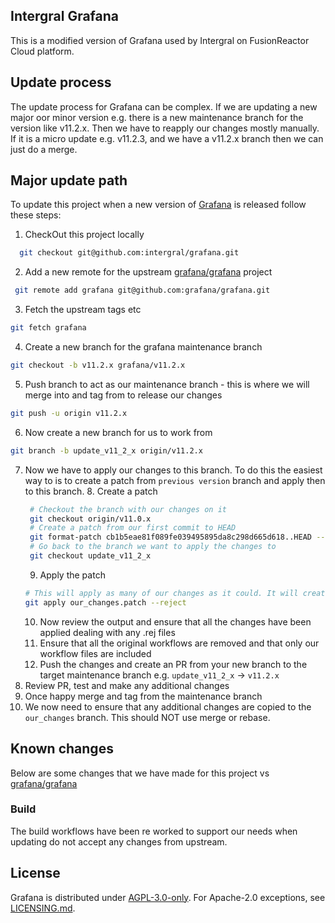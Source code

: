 ## Intergral Grafana

This is a modified version of Grafana used by Intergral on FusionReactor Cloud platform.

## Update process

The update process for Grafana can be complex. If we are updating a new major oor minor version e.g. there is a new
maintenance branch for the version like v11.2.x. Then we have to reapply our changes mostly manually. If it is a micro
update e.g. v11.2.3, and we have a v11.2.x branch then we can just do a merge.

## Major update path

To update this project when a new version of [Grafana](https://github.com/grafana/grafana) is released follow these
steps:

1. CheckOut this project locally

```bash
  git checkout git@github.com:intergral/grafana.git
```

2. Add a new remote for the upstream [grafana/grafana](https://github.com/grafana/grafana) project

```bash
 git remote add grafana git@github.com:grafana/grafana.git
```

3. Fetch the upstream tags etc

```bash
git fetch grafana
```

4. Create a new branch for the grafana maintenance branch

```bash
git checkout -b v11.2.x grafana/v11.2.x
```

5. Push branch to act as our maintenance branch - this is where we will merge into and tag from to release our changes

```bash
git push -u origin v11.2.x
```

6. Now create a new branch for us to work from
```bash
git branch -b update_v11_2_x origin/v11.2.x
```

7. Now we have to apply our changes to this branch. To do this the easiest way to is to create a patch from `previous version` branch and apply then to this branch.
   8. Create a patch
   ```bash
    # Checkout the branch with our changes on it
    git checkout origin/v11.0.x
    # Create a patch from our first commit to HEAD
    git format-patch cb1b5eae81f089fe039495895da8c298d665d618..HEAD --stdout > our_changes.patch
    # Go back to the branch we want to apply the changes to
    git checkout update_v11_2_x
   ```
   9. Apply the patch
   ```bash
   # This will apply as many of our changes as it could. It will create a .rej file for any change it could not apply
   git apply our_changes.patch --reject
   ```
   10. Now review the output and ensure that all the changes have been applied dealing with any .rej files
   11. Ensure that all the original workflows are removed and that only our workflow files are included
   12. Push the changes and create an PR from your new branch to the target maintenance branch e.g. `update_v11_2_x` -> `v11.2.x`
13. Review PR, test and make any additional changes
14. Once happy merge and tag from the maintenance branch
15. We now need to ensure that any additional changes are copied to the `our_changes` branch. This should NOT use merge or rebase.
   

## Known changes

Below are some changes that we have made for this project vs [grafana/grafana](https://github.com/grafana/grafana)

### Build

The build workflows have been re worked to support our needs when updating do not accept any changes from upstream.

## License

Grafana is distributed under [AGPL-3.0-only](LICENSE). For Apache-2.0 exceptions,
see [LICENSING.md](https://github.com/grafana/grafana/blob/HEAD/LICENSING.md).
